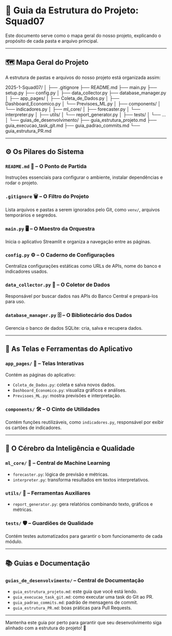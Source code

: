 # 🧭 Guia da Estrutura do Projeto: Squad07

Este documento serve como o mapa geral do nosso projeto, explicando o propósito de cada pasta e arquivo principal.

---

## 🗺️ Mapa Geral do Projeto

A estrutura de pastas e arquivos do nosso projeto está organizada assim:

2025-1-Squad07/
│
├── .gitignore
├── README.md
├── main.py
├── setup.py
├── config.py
│
├── data_collector.py
├── database_manager.py
│
├── app_pages/
│ ├── Coleta_de_Dados.py
│ ├── Dashboard_Economico.py
│ └── Previsoes_ML.py
│
├── components/
│ └── indicadores.py
│
├── ml_core/
│ ├── forecaster.py
│ └── interpreter.py
│
├── utils/
│ └── report_generator.py
│
├── tests/
│ └── ...
│
└── guias_de_desenvolvimento/
├── guia_estrutura_projeto.md
├── guia_execucao_task_git.md
├── guia_padrao_commits.md
└── guia_estrutura_PR.md

---

## ⚙️ Os Pilares do Sistema

### `README.md` 📄 – O Ponto de Partida  
Instruções essenciais para configurar o ambiente, instalar dependências e rodar o projeto.

### `.gitignore` 🗑️ – O Filtro do Projeto  
Lista arquivos e pastas a serem ignorados pelo Git, como `venv/`, arquivos temporários e segredos.

### `main.py` 🖥️ – O Maestro da Orquestra  
Inicia o aplicativo Streamlit e organiza a navegação entre as páginas.

### `config.py` ⚙️ – O Caderno de Configurações  
Centraliza configurações estáticas como URLs de APIs, nome do banco e indicadores usados.

### `data_collector.py` 📡 – O Coletor de Dados  
Responsável por buscar dados nas APIs do Banco Central e prepará-los para uso.

### `database_manager.py` 🗄️ – O Bibliotecário dos Dados  
Gerencia o banco de dados SQLite: cria, salva e recupera dados.

---

## 🎨 As Telas e Ferramentas do Aplicativo

### `app_pages/` 📱 – Telas Interativas
Contém as páginas do aplicativo:

- `Coleta_de_Dados.py`: coleta e salva novos dados.
- `Dashboard_Economico.py`: visualiza gráficos e análises.
- `Previsoes_ML.py`: mostra previsões e interpretação.

### `components/` 🛠️ – O Cinto de Utilidades  
Contém funções reutilizáveis, como `indicadores.py`, responsável por exibir os cartões de indicadores.

---

## 🧠 O Cérebro da Inteligência e Qualidade

### `ml_core/` 🧠 – Central de Machine Learning
- `forecaster.py`: lógica de previsão e métricas.
- `interpreter.py`: transforma resultados em textos interpretativos.

### `utils/` 🧩 – Ferramentas Auxiliares  
- `report_generator.py`: gera relatórios combinando texto, gráficos e métricas.

### `tests/` 🛡️ – Guardiões de Qualidade  
Contém testes automatizados para garantir o bom funcionamento de cada módulo.

---

## 📚 Guias e Documentação

### `guias_de_desenvolvimento/` – Central de Documentação

- `guia_estrutura_projeto.md`: este guia que você está lendo.
- `guia_execucao_task_git.md`: como executar uma task do Git ao PR.
- `guia_padrao_commits.md`: padrão de mensagens de commit.
- `guia_estrutura_PR.md`: boas práticas para Pull Requests.

---

Mantenha este guia por perto para garantir que seu desenvolvimento siga alinhado com a estrutura do projeto! 🚀